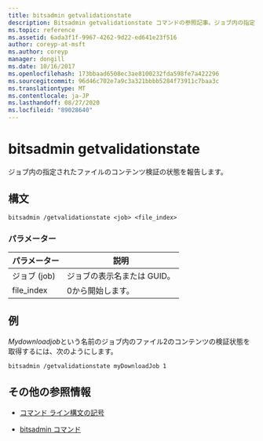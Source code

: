 ```yaml
---
title: bitsadmin getvalidationstate
description: Bitsadmin getvalidationstate コマンドの参照記事。ジョブ内の指定されたファイルのコンテンツ検証の状態を報告します。
ms.topic: reference
ms.assetid: 6ada3f1f-9967-4262-9d22-ed641e23f516
author: coreyp-at-msft
ms.author: coreyp
manager: dongill
ms.date: 10/16/2017
ms.openlocfilehash: 173bbaad6508ec3ae8100232fda598fe7a422296
ms.sourcegitcommit: 96d46c702e7a9c3a321bbbb5284f73911c7baa3c
ms.translationtype: MT
ms.contentlocale: ja-JP
ms.lasthandoff: 08/27/2020
ms.locfileid: "89028640"
---
```

# <a name="bitsadmin-getvalidationstate"></a>bitsadmin getvalidationstate

ジョブ内の指定されたファイルのコンテンツ検証の状態を報告します。

## <a name="syntax"></a>構文

```
bitsadmin /getvalidationstate <job> <file_index>
```

### <a name="parameters"></a>パラメーター

| パラメーター | 説明 |
| -------------- | -------------- |
| ジョブ (job) | ジョブの表示名または GUID。 |
| file_index | 0から開始します。 |

## <a name="examples"></a>例

*Mydownloadjob*という名前のジョブ内のファイル2のコンテンツの検証状態を取得するには、次のようにします。

```
bitsadmin /getvalidationstate myDownloadJob 1
```

## <a name="additional-references"></a>その他の参照情報

- [コマンド ライン構文の記号](command-line-syntax-key.md)

- [bitsadmin コマンド](bitsadmin.md)
